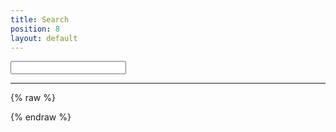 ```yaml
---
title: Search
position: 8
layout: default
---
```


<script src="https://cdn.jsdelivr.net/npm/instantsearch.js@2.2.1/dist/instantsearch.min.js"></script>

<input id="search-box">

  <div id="rev-box">
    <div class="spinner">
      <div class="bounce1"></div>
      <div class="bounce2"></div>
      <div class="bounce3"></div>
    </div>
  </div>

  <hr class="break">

  <div id="refine"></div>

  <div id="hits"></div>  

{% raw %}

<script type="text/javascript">
function getUrlParameter(name) {
    name = name.replace(/[\[]/, '\\[').replace(/[\]]/, '\\]');
    var regex = new RegExp('[\\?&]' + name + '=([^&#]*)');
    var results = regex.exec(location.search);
    return results === null ? '' : decodeURIComponent(results[1].replace(/\+/g, ' '));
};

var keywords = getUrlParameter('keywords');

  const search = instantsearch({
  appId: 'R7MRY12BR6',
  apiKey: 'a773dcb4e565198a31f353490e3652d8',
  indexName: 'dai',
  searchParameters: {
    attributesToSnippet: ["excerpt_text:30", "text:30", "url"],
     facetingAfterDistinct: true,
     query: keywords,
     snippetEllipsisText: '[&hellip;]'
  }
});

search.addWidget(
    instantsearch.widgets.searchBox({
      container: '#search-box',
      placeholder: 'Enter Search Terms',
      autofocus: 'true'
    })
  ); 

search.addWidget(
  instantsearch.widgets.menu({
    container: '#rev-box',
    attributeName: 'layout',
    operator: 'or',
    limit: 3,
    sortBy: ["count:desc","name:asc"],
    templates: {
      header: 'Filter Results by Document Type:',
      item: '<div class="menu-item"><span class="menu-item--label">{{ label }} ({{ count }} items)</h3></span>'
    },
    transformData: function(item){
    if(item.value == "node"){
      item.label = "News";
    }else{
    item.value == item.label;
    }
  return item;
  }
  })
);

search.addWidget(
    instantsearch.widgets.infiniteHits({
      container: '#hits',
      templates: {
        empty: 'No results',
        item: '<a class="alg-link" href="{{url}}"><h3 class="alg-title">{{{_highlightResult.title.value}}}</h3></a><span class="alg-text">{{{_snippetResult.excerpt_text.value}}}</span><br><hr>'
      }
    })
  );

search.addWidget(
  instantsearch.widgets.refinementList({
    container: '#refine',
    attributeName: 'solutions',
    operator: 'or',
    limit: 10,
    transformData: function(item){
    if(item.label == "Include Primary and/or Secondary Solutions" || item.label == "Agriculture and Food Security" || item.label == "Business Environment Reform" || item.label == "Clean Energy and Energy Efficiency" || item.label == "Climate Change Adaptation and Mitigation" || item.label == "Conflict and Vulnerability Analysis" || item.label == "Countering Extremism" || item.label == "The DAI Maker Lab" || item.label == "Decentralization and Local Government Management" || item.label == "Emerging Infectious Diseases" || item.label == "Financial Services" || item.label == "Gender" || item.label == "Health and Livelihoods" || item.label == "Health Governance" || item.label == "Innovation and Entrepreneurship" || item.label == "Institutional and Policy Reform" || item.label == "Land Tenure and Property Rights" || item.label == "Law and Justice" || item.label == "Legislative Strengthening" || item.label == "Local Content and Supply Chain Management" || item.label == "Market Insight and Development" || item.label == "Natural Resource Management" || item.label == "Nutrition and Food Security" || item.label == "Peace-Building and Political Transition" || item.label == "Peace-building and State-building" || item.label == "Public Administration, Civil Service Reform, and Human Resources Management" || item.label == "Public Financial Management" || item.label == "Public-Private Partnerships" || item.label == "Security and Justice Development" || item.label == "Security and Justice" || item.label == "Stability" || item.label == "Stabilization" || item.label == "Sustainable and Accountable Health Services" || item.label == "Sustainable Livelihoods" || item.label == "Trade" || item.label == "Transition and Stabilization Programming" || item.label == "Value Chain Development for Agribusiness and Other Sectors" || item.label == "Voice and Accountability" || item.label == "Water and Sanitation Services and Management"  || item.label == "gender" || item.label == "Social Strategy"){
        item.hide = "true";
      }else if(item.label == ""){
        item.hide = "true";
      }else if(item.label == ""){
        item.hide = "true";
      }else if(item.label == "Economic Growth"){
        item.icon = "econ-badge"
      }else if(item.label == "Governance"){
        item.icon = "gov-badge"
      }else if(item.label == "Environment and Energy"){
        item.icon = "env-badge"
      }else if(item.label == "Energy"){
        item.icon = "env-badge"
      }else if(item.label == "Health"){
        item.icon = "health-badge"
      }else if(item.label == "health"){
        item.icon = "health-badge"
        item.label = "Health"
      }else if(item.label == "Fragile States"){
        item.icon = "stability-badge"
      }else if(item.label == "Digital"){
        item.icon = "ict-badge"
      }else if(item.label == "Sustainable Business"){
        item.icon = "corp-badge"
      }
     return item;
     },
    templates: {
      header: 'Further Refine Results by Solution:',
      item: '{{^hide}}<span class="refine-button"><svg class="{{icon}} badge" viewBox="0 0 101 100" preserveAspectRatio="xMinYMaxmeet"><use xlink:href="#{{icon}}"></use></svg>{{ label }}</span>{{/hide}}'
    }
  })
);

search.start();

</script>

{% endraw %}